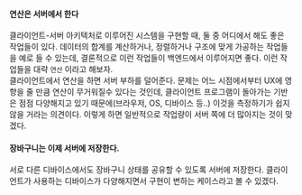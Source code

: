 
#### 연산은 서버에서 한다
클라이언트-서버 아키텍처로 이루어진 시스템을 구현할 때, 둘 중 어디에서 해도 좋은 작업들이 있다. 데이터의 합계를 계산하거나, 정렬하거나 구조에 맞게 가공하는 작업들을 예로 들 수 있는데, 결론적으로 이런 작업들이 백엔드에서 이루어지면 좋다. 이런 작업들을 대략 `연산` 이라고 해보자.  
클라이언트에서 연산을 하면 서버 부하를 덜어준다. 문제는 어느 시점에서부터 UX에 영향을 줄 만큼 연산이 무거워질수 있다는 것인데, 클라이언트 프로그램이 돌아가는 기반은 점점 다양해지고 있기 때문에(브라우저, OS, 디바이스 등..) 이것을 측정하기가 쉽지 않을 거라는 의견이다. 이렇게 하면 일반적으로 작업량이 서버 쪽에 더 많아지는 것이 맞겠다.


#### 장바구니는 이제 서버에 저장한다.  
서로 다른 디바이스에서도 장바구니 상태를 공유할 수 있도록 서버에 저장한다. 
클라이언트가 사용하는 디바이스가 다양해지면서 구현이 변하는 케이스라고 볼 수 있겠다.